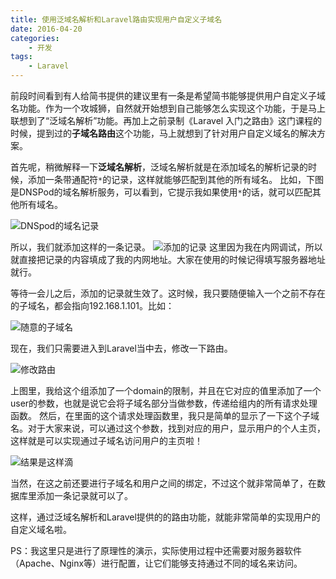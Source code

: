 ```yaml
---
title: 使用泛域名解析和Laravel路由实现用户自定义子域名
date: 2016-04-20
categories:
    - 开发
tags:
    - Laravel
---
```


前段时间看到有人给简书提供的建议里有一条是希望简书能够提供用户自定义子域名功能。作为一个攻城狮，自然就开始想到自己能够怎么实现这个功能，于是马上联想到了“泛域名解析”功能。再加上之前录制《Laravel 入门之路由》这门课程的时候，提到过的**子域名路由**这个功能，马上就想到了针对用户自定义域名的解决方案。

<!--more-->

首先呢，稍微解释一下**泛域名解析**，泛域名解析就是在添加域名的解析记录的时候，添加一条带通配符`*`的记录，这样就能够匹配到其他的所有域名。
比如，下图是DNSPod的域名解析服务，可以看到，它提示我如果使用`*`的话，就可以匹配其他所有域名。

![DNSpod的域名记录](http://upload-images.jianshu.io/upload_images/66827-8d0b8c22a51d180e.png?imageMogr2/auto-orient/strip%7CimageView2/2/w/1240)

所以，我们就添加这样的一条记录。
![添加的记录](http://upload-images.jianshu.io/upload_images/66827-a52eb6ac727c6d48.png?imageMogr2/auto-orient/strip%7CimageView2/2/w/1240)
这里因为我在内网调试，所以就直接把记录的内容填成了我的内网地址。大家在使用的时候记得填写服务器地址就行。

等待一会儿之后，添加的记录就生效了。这时候，我只要随便输入一个之前不存在的子域名，都会指向192.168.1.101。比如：

![随意的子域名](http://upload-images.jianshu.io/upload_images/66827-fb134ad9bc04f0ef.png?imageMogr2/auto-orient/strip%7CimageView2/2/w/1240)

现在，我们只需要进入到Laravel当中去，修改一下路由。

![修改路由](http://upload-images.jianshu.io/upload_images/66827-0a2331fb9594a8cb.png?imageMogr2/auto-orient/strip%7CimageView2/2/w/1240)

上图里，我给这个组添加了一个domain的限制，并且在它对应的值里添加了一个user的参数，也就是说它会将子域名部分当做参数，传递给组内的所有请求处理函数。
然后，在里面的这个请求处理函数里，我只是简单的显示了一下这个子域名。对于大家来说，可以通过这个参数，找到对应的用户，显示用户的个人主页，这样就是可以实现通过子域名访问用户的主页啦！


![结果是这样滴](http://upload-images.jianshu.io/upload_images/66827-9debdf99e4f943ba.png?imageMogr2/auto-orient/strip%7CimageView2/2/w/1240)

当然，在这之前还要进行子域名和用户之间的绑定，不过这个就非常简单了，在数据库里添加一条记录就可以了。

这样，通过泛域名解析和Laravel提供的的路由功能，就能非常简单的实现用户的自定义域名啦。

PS：我这里只是进行了原理性的演示，实际使用过程中还需要对服务器软件（Apache、Nginx等）进行配置，让它们能够支持通过不同的域名来访问。

